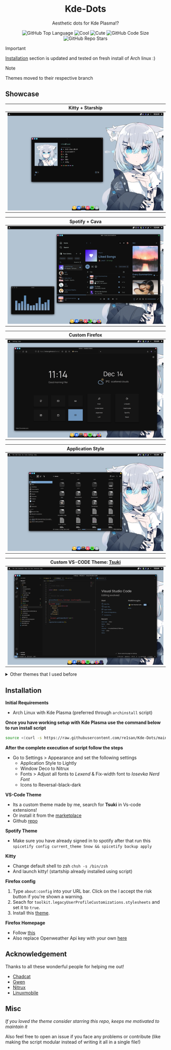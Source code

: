 
<div align="center">
  <h1> Kde-Dots </h1>
  <p> Aesthetic dots for Kde Plasma!?</p>
</div>

<div align="center">

![GitHub Top Language](https://img.shields.io/github/issues/re1san/Kde-Configs?color=6d92bf&style=for-the-badge)
![Cool](https://img.shields.io/badge/WM-Kwin-da696f?style=for-the-badge)
![Cute](https://img.shields.io/badge/Cute-Yes-c585cf?style=for-the-badge)
![GitHub Code Size](https://img.shields.io/github/languages/code-size/re1san/Kde-Configs?color=e1b56a&style=for-the-badge)
![GitHub Repo Stars](https://img.shields.io/github/stars/re1san/Kde-Configs?color=74be88&style=for-the-badge)

</div>

> [!Important]
> <a href="#installation">Installation</a> section is updated and tested on fresh install of Arch linux :)

> [!Note]
> Themes moved to their respective branch

## Showcase
| <b>Kitty + Starship</b>                                                                                                  |
| -------------------------------------------------------------------------------------------------------------------- |
| <a href="https://github.com/re1san/Kde-Dots/tree/nya"><img src=".github/assests/1.png"  alt="nya"></a>                 |

| <b>Spotify + Cava</b>                                                                                                  |
| -------------------------------------------------------------------------------------------------------------------- |
| <a href="https://github.com/re1san/Kde-Dots/tree/nya"><img src=".github/assests/2.png"  alt="nya"></a>                 |

| <b>Custom Firefox</b>                                                                                                  |
| -------------------------------------------------------------------------------------------------------------------- |
| <a href="https://github.com/re1san/Kde-Dots/tree/nya"><img src=".github/assests/3.png"  alt="nya"></a>                 |

| <b>Application Style</b>                                                                                                  |
| -------------------------------------------------------------------------------------------------------------------- |
| <a href="https://github.com/re1san/Kde-Dots/tree/nya"><img src=".github/assests/5.png"  alt="nya"></a>                 |

| <b>Custom VS-CODE Theme: <a href="https://github.com/re1san/Tsuki">Tsuki</a></b>                                                                                                  |
| -------------------------------------------------------------------------------------------------------------------- |
| <a href="https://github.com/re1san/Kde-Dots/tree/nya"><img src=".github/assests/4.png"  alt="nya"></a>                 |

<details><summary>Other themes that I used before</summary>

| <b>Mori森</b>                                                                                                  |
| -------------------------------------------------------------------------------------------------------------------- |
| <a href="https://github.com/re1san/Kde-Dots/tree/mori"><img src=".github/assests/mori.png"  alt="mori"></a>                 |

| <b> Havana </b>                                                                                                      |
| -------------------------------------------------------------------------------------------------------------------- |
| <a href="https://github.com/re1san/Kde-Dots/tree/havana"><img src="https://raw.githubusercontent.com/re1san/Kde-Configs/havana/.github/assests/S1.png"  alt="havana"></a>     |

| <b> Nx-Desktop </b>                                                                                                  |
| -------------------------------------------------------------------------------------------------------------------- |
| <a href="https://github.com/re1san/Kde-Dots/tree/nx-desk"><img src="https://github.com/re1san/Kde-Configs/raw/nx-desk/.github/assests/nx.png"  alt="nx-desk"></a>   |

</details>

## Installation

**Initial Requirements**
* Arch Linux with Kde Plasma (preferred through `archinstall` script)

**Once you have working setup with Kde Plasma use the command below to run install script**
 ```bash
 source <(curl -s https://raw.githubusercontent.com/re1san/Kde-Dots/main/install.sh)
 ```
**After the complete execution of script follow the steps**

* Go to Settings > Appearance and set the following settings
  * Application Style to Lightly
  * Window Deco to Nitrux
  * Fonts > Adjust all fonts to *Lexend* & Fix-width font to *Iosevka Nerd Font*
  * Icons to Reversal-black-dark
 
**VS-Code Theme**
* Its a custom theme made by me, search for **Tsuki** in Vs-code extensions!
* Or install it from the [marketplace](https://marketplace.visualstudio.com/items?itemName=re1san.tsuki)
* Github [repo](https://github.com/re1san/Tsuki)

**Spotify Theme**
* Make sure you have already signed in to spotify after that run this `spicetify config current_theme Snow && spicetify backup apply`

**Kitty**
* Change default shell to zsh `chsh -s /bin/zsh`
* And launch kitty! (startship already installed using script)

**Firefox config**
1. Type `about:config` into your URL bar. Click on the I accept the risk button if you're shown a warning.
2. Seach for `toolkit.legacyUserProfileCustomizations.stylesheets` and set it to `true`.
3. Install this [theme](https://addons.mozilla.org/en-US/firefox/addon/simplerentfox/).

**Firefox Homepage**
* Follow [this](https://github.com/re1san/Bento)
* Also replace Openweather Api key with your own [here](https://github.com/re1san/Bento/blob/72c8c0bac309bd725c58d21ff524382c684f8951/config.js#L29)

## Acknowledgement

Thanks to all these wonderful people for helping me out!

* [Chadcat](https://github.com/chadcat7)
* [Gwen](https://github.com/elythh)
* [Nitrux](https://github.com/Nitrux)
* [Linuxmobile](https://github.com/linuxmobile)

## Misc

*If you loved the theme consider starring this repo, keeps me motivated to maintain it*

Also feel free to open an issue if you face any problems or contribute (like making the script modular instead of writing it all in a single file!)
